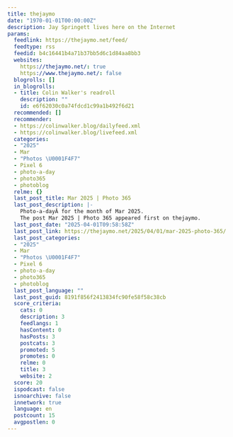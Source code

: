 ```yaml
---
title: thejaymo
date: "1970-01-01T00:00:00Z"
description: Jay Springett lives here on the Internet
params:
  feedlink: https://thejaymo.net/feed/
  feedtype: rss
  feedid: b4c16441b4a71b37bb5d6c1d84aa8bb3
  websites:
    https://thejaymo.net/: true
    https://www.thejaymo.net/: false
  blogrolls: []
  in_blogrolls:
  - title: Colin Walker's readroll
    description: ""
    id: e6f62030c0a74fdcd1c99a1b492f6d21
  recommended: []
  recommender:
  - https://colinwalker.blog/dailyfeed.xml
  - https://colinwalker.blog/livefeed.xml
  categories:
  - "2025"
  - Mar
  - "Photos \U0001F4F7"
  - Pixel 6
  - photo-a-day
  - photo365
  - photoblog
  relme: {}
  last_post_title: Mar 2025 | Photo 365
  last_post_description: |-
    Photo-a-dayÂ for the month of Mar 2025.
    The post Mar 2025 | Photo 365 appeared first on thejaymo.
  last_post_date: "2025-04-01T09:58:58Z"
  last_post_link: https://thejaymo.net/2025/04/01/mar-2025-photo-365/
  last_post_categories:
  - "2025"
  - Mar
  - "Photos \U0001F4F7"
  - Pixel 6
  - photo-a-day
  - photo365
  - photoblog
  last_post_language: ""
  last_post_guid: 8191f856f2413834fc90fe58f58c38cb
  score_criteria:
    cats: 0
    description: 3
    feedlangs: 1
    hasContent: 0
    hasPosts: 3
    postcats: 3
    promoted: 5
    promotes: 0
    relme: 0
    title: 3
    website: 2
  score: 20
  ispodcast: false
  isnoarchive: false
  innetwork: true
  language: en
  postcount: 15
  avgpostlen: 0
---
```

